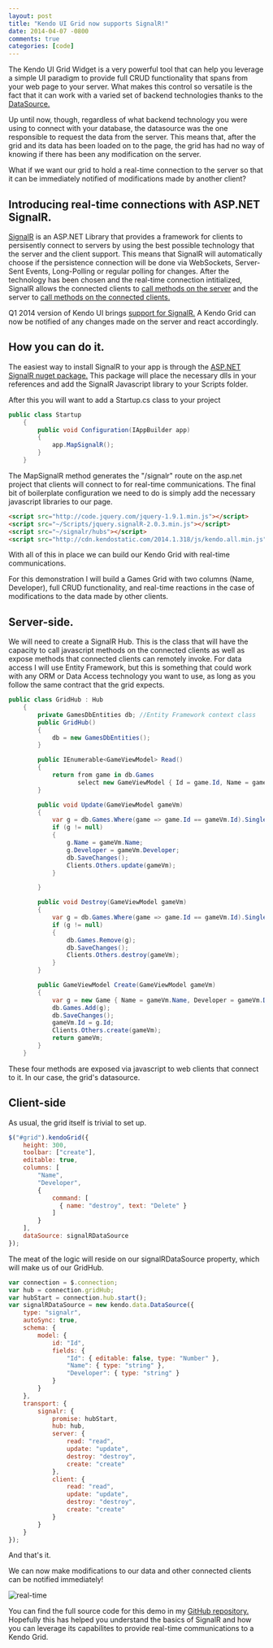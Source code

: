 ```yaml
---
layout: post
title: "Kendo UI Grid now supports SignalR!"
date: 2014-04-07 -0800
comments: true
categories: [code]
---
```


The Kendo UI Grid Widget is a very powerful tool that can help you leverage a simple UI paradigm to provide full CRUD functionality that spans from your web page to your server. What makes this control so versatile is the fact that it can work with a varied set of backend technologies thanks to the [DataSource.](http://demos.kendoui.com/web/datasource/index.html)

Up until now, though, regardless of what backend technology you were using to connect with your database, the datasource was the one responsible to request the data from the server. This means that, after the grid and its data has been loaded on to the page, the grid has had no way of knowing if there has been any modification on the server.

What if we want our grid to hold a real-time connection to the server so that it can be immediately notified of modifications made by another client?

## Introducing real-time connections with ASP.NET SignalR.

[SignalR](http://signalr.net/) is an ASP.NET Library that provides a framework for clients to persisently connect to servers by using the best possible technology that the server and the client support. This means that SignalR will automatically choose if the persistence connection will be done via WebSockets, Server-Sent Events, Long-Polling or regular polling for changes. After the technology has been chosen and the real-time connection intitialized, SignalR allows the connected clients to [call methods on the server](http://www.asp.net/signalr/overview/signalr-20/hubs-api/hubs-api-guide-server#hubmethods) and the server to [call methods on the connected clients.](http://www.asp.net/signalr/overview/signalr-20/hubs-api/hubs-api-guide-server#callfromhub)

Q1 2014 version of Kendo UI brings [support for SignalR.](http://demos.telerik.com/kendo-ui/web/grid/signalr.html) A Kendo Grid can now be notified of any changes made on the server and react accordingly.

## How you can do it.

The easiest way to install SignalR to your app is through the [ASP.NET SignalR nuget package.](https://www.nuget.org/packages/Microsoft.AspNet.SignalR/) This package will place the necessary dlls in your references and add the SignalR Javascript library to your Scripts folder.

After this you will want to add a Startup.cs class to your project

```c#
public class Startup
    {
        public void Configuration(IAppBuilder app)
        {
            app.MapSignalR();
        }
    }
```
The MapSignalR method generates the "/signalr" route on the asp.net project that clients will connect to for real-time communications.
The final bit of boilerplate configuration we need to do is simply add the necessary javascript libraries to our page.

```html
<script src="http://code.jquery.com/jquery-1.9.1.min.js"></script>
<script src="~/Scripts/jquery.signalR-2.0.3.min.js"></script>
<script src="~/signalr/hubs"></script>
<script src="http://cdn.kendostatic.com/2014.1.318/js/kendo.all.min.js"></script>
```

With all of this in place we can build our Kendo Grid with real-time communications. 

For this demonstration I will build a Games Grid with two columns (Name, Developer), full CRUD functionality, and real-time reactions in the case of modifications to the data made by other clients.

## Server-side.

We will need to create a SignalR Hub. This is the class that will have the capacity to call javascript methods on the connected clients as well as expose methods that connected clients can remotely invoke. For data access I will use Entity Framework, but this is something that could work with any ORM or Data Access technology you want to use, as long as you follow the same contract that the grid expects.

```c#
public class GridHub : Hub
    {
        private GamesDbEntities db; //Entity Framework context class
        public GridHub()
        {
            db = new GamesDbEntities();
        }

        public IEnumerable<GameViewModel> Read()
        {
            return from game in db.Games
                   select new GameViewModel { Id = game.Id, Name = game.Name, Developer = game.Developer };
        }

        public void Update(GameViewModel gameVm)
        {
            var g = db.Games.Where(game => game.Id == gameVm.Id).SingleOrDefault();
            if (g != null)
            {
                g.Name = gameVm.Name;
                g.Developer = gameVm.Developer;
                db.SaveChanges();
                Clients.Others.update(gameVm);
            }

        }

        public void Destroy(GameViewModel gameVm)
        {
            var g = db.Games.Where(game => game.Id == gameVm.Id).SingleOrDefault();
            if (g != null)
            {
                db.Games.Remove(g);
                db.SaveChanges();
                Clients.Others.destroy(gameVm);
            }
        }

        public GameViewModel Create(GameViewModel gameVm)
        {
            var g = new Game { Name = gameVm.Name, Developer = gameVm.Developer };
            db.Games.Add(g);
            db.SaveChanges();
            gameVm.Id = g.Id;
            Clients.Others.create(gameVm);
            return gameVm;
        }
    }
```
These four methods are exposed via javascript to web clients that connect to it. In our case, the grid's datasource.


## Client-side

As usual, the grid itself is trivial to set up.

```javascript
$("#grid").kendoGrid({
    height: 300,
    toolbar: ["create"],
    editable: true,
    columns: [
        "Name",
        "Developer",
        {
            command: [
              { name: "destroy", text: "Delete" }
            ]
        }
    ],
    dataSource: signalRDataSource
});
```

The meat of the logic will reside on our signalRDataSource property, which will make us of our GridHub.

```javascript
var connection = $.connection;
var hub = connection.gridHub;
var hubStart = connection.hub.start();
var signalRDataSource = new kendo.data.DataSource({
    type: "signalr",
    autoSync: true,
    schema: {
        model: {
            id: "Id",
            fields: {
                "Id": { editable: false, type: "Number" },
                "Name": { type: "string" },
                "Developer": { type: "string" }
            }
        }
    },
    transport: {
        signalr: {
            promise: hubStart,
            hub: hub,
            server: {
                read: "read",
                update: "update",
                destroy: "destroy",
                create: "create"
            },
            client: {
                read: "read",
                update: "update",
                destroy: "destroy",
                create: "create"
            }
        }
    }
});
```
And that's it. 

 We can now make modifications to our data and other connected clients can be notified immediately!

 ![real-time](https://raw2.github.com/ignaciofuentes/ignaciofuentes.github.io/master/images/signalr.gif)


You can find the full source code for this demo in my [GitHub repository.](https://github.com/ignaciofuentes/KendoSignalR)
Hopefully this has helped you understand the basics of SignalR and how you can leverage its capabilites to provide real-time communications to a Kendo Grid.